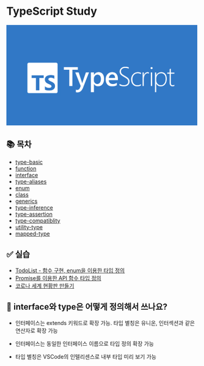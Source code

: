 # TypeScript Study
<img src="./TypeScript.png"  width="500" >


## 📚 목차
- [type-basic](./class-note/1_type-basic.ts)
- [function](./class-note/2_functions.ts)
- [interface](./class-note/3_interface.md)
- [type-aliases](./class-note/4_type-aliases.md)
- [enum](./class-note/6_enum.md)
- [class](./class-note/7_class.md)
- [generics](./class-note/8_generics.md)
- [type-inference](./class-note/9_type-inference.md)
- [type-assertion](./class-note/10_type-assertion.md)
- [type-compatiblity](./class-note/12_type-compatiblity.ts)
- [utility-type](./class-note/13_utility-type.ts)
- [mapped-type](./class-note/14_mapped-type.ts)

## ✅ 실습
- [TodoList - 함수 구현, enum을 이용한 타입 정의](./quiz/1_todo/src/index.ts)
- [Promise를 이용한 API 함수 타입 정의](./quiz/2_address-book/src/index.ts)
- [코로나 세계 현황판 만들기](./quiz/3_covid19)

## 🤔 interface와 type은 어떻게 정의해서 쓰나요?
- 인터페이스는 extends 키워드로 확장 가능. 타입 별칭은 유니온, 인터섹션과 같은 연산자로 확장 가능

- 인터페이스는 동일한 인터페이스 이름으로 타입 정의 확장 가능

- 타입 별칭은 VSCode의 인텔리센스로 내부 타입 미리 보기 가능